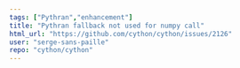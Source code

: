 ```yaml
---
tags: ["Pythran","enhancement"]
title: "Pythran fallback not used for numpy call"
html_url: "https://github.com/cython/cython/issues/2126"
user: "serge-sans-paille"
repo: "cython/cython"
---
```


